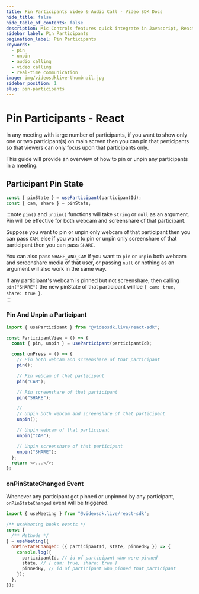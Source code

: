```yaml
---
title: Pin Participants Video & Audio Call - Video SDK Docs
hide_title: false
hide_table_of_contents: false
description: Mic Controls features quick integrate in Javascript, React JS, Android, IOS, React Native, Flutter with Video SDK to add live video & audio conferencing to your applications.
sidebar_label: Pin Participants
pagination_label: Pin Participants
keywords:
  - pin
  - unpin
  - audio calling
  - video calling
  - real-time communication
image: img/videosdklive-thumbnail.jpg
sidebar_position: 1
slug: pin-participants
---
```


# Pin Participants - React

In any meeting with large number of participants, if you want to show only one or two participant(s) on main screen then you can pin that perticipants so that viewers can only focus upon that participants only.

This guide will provide an overview of how to pin or unpin any participants in a meeting.

## Participant Pin State

```js
const { pinState } = useParticipant(participantId);
const { cam, share } = pinState;
```

:::note
`pin()` and `unpin()` functions will take `string` or `null` as an argument. Pin will be effective for both webcam and screenshare of that participant.

Suppose you want to pin or unpin only webcam of that participant then you can pass `CAM`, else if you want to pin or unpin only screenshare of that participant then you can pass `SHARE`.

You can also pass `SHARE_AND_CAM` if you want to `pin` or `unpin` both webcam and screenshare media of that user, or passing `null` or nothing as an argument will also work in the same way.

If any participant's webcam is pinned but not screenshare, then calling `pin("SHARE")` the new pinState of that participant will be `{ cam: true, share: true }`.  
:::

### Pin And Unpin a Participant

```js
import { useParticipant } from "@videosdk.live/react-sdk";

const ParticipantView = () => {
  const { pin, unpin } = useParticipant(participantId);

  const onPress = () => {
    // Pin both webcam and screenshare of that participant
    pin();

    // Pin webcam of that participant
    pin("CAM");

    // Pin screenshare of that participant
    pin("SHARE");

    //
    // Unpin both webcam and screenshare of that participant
    unpin();

    // Unpin webcam of that participant
    unpin("CAM");

    // Unpin screenshare of that participant
    unpin("SHARE");
  };
  return <>...</>;
};
```

### onPinStateChanged Event

Whenever any participant got pinned or unpinned by any participant, `onPinStateChanged` event will be triggered.

```js
import { useMeeting } from "@videosdk.live/react-sdk";

/** useMeeting hooks events */
const {
  /** Methods */
} = useMeeting({
  onPinStateChanged: ({ participantId, state, pinnedBy }) => {
    console.log({
      participantId, // id of participant who were pinned
      state, // { cam: true, share: true }
      pinnedBy, // id of participant who pinned that participant
    });
  },
});
```
